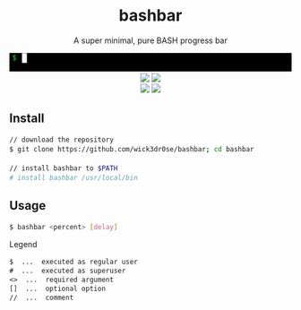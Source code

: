 <div align="center">
<h1>bashbar</h1>
<p>A super minimal, pure BASH progress bar</p>
<img src="./bashbar.gif"/>
<img src="https://shields.io/badge/made-with%20%20bash-green?style=flat-square&color=d5c4a1&labelColor=1d2021&logo=gnu-bash">
<img src=https://img.shields.io/badge/Maintained%3F-yes-green.svg></img>
<br>
<img src="https://img.shields.io/github/license/wick3dr0se/bashbar?style=flat-square&logo=license">
<a href="https://discord.gg/W4mQqNnfSq">
<img src="https://discordapp.com/api/guilds/913584348937207839/widget.png?style=shield"/></a>
</div>

## Install
```bash
// download the repository
$ git clone https://github.com/wick3dr0se/bashbar; cd bashbar

// install bashbar to $PATH
# install bashbar /usr/local/bin
```

## Usage
```bash
$ bashbar <percent> [delay]
```

Legend
```
$  ...  executed as regular user
#  ...  executed as superuser
<>  ...  required argument
[]  ...  optional option
//  ...  comment
```
